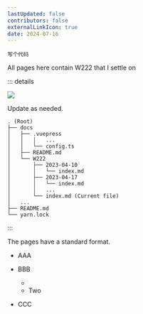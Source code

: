 ```yaml
---
lastUpdated: false
contributors: false
externalLinkIcon: true
date: 2024-07-16
---
```

```
写个代码
```

All pages here contain W222 that I settle on

::: details

![](/media/2024-06-26-11.32.42.png)

Update as needed.

```txt:no-line-numbers
. (Root)
├── docs
│   ├── .vuepress
│   │   │   ...
│   │   └── config.ts
│   ├── README.md
│   └── W222
│       ├── 2023-04-10
│       │   └── index.md
│       ├── 2023-04-17
│       │   └── index.md
│       │   ...
│       └── index.md (Current file)
│   ...
├── README.md
└── yarn.lock
```

:::

The pages have a standard format.

* AAA
* BBB

  *
  * Two
* CCC